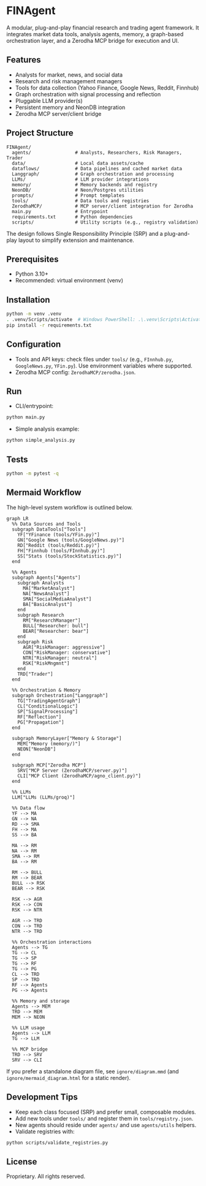 # FINAgent

A modular, plug-and-play financial research and trading agent framework. It integrates market data tools, analysis agents, memory, a graph-based orchestration layer, and a Zerodha MCP bridge for execution and UI.

## Features
- Analysts for market, news, and social data
- Research and risk management managers
- Tools for data collection (Yahoo Finance, Google News, Reddit, Finnhub)
- Graph orchestration with signal processing and reflection
- Pluggable LLM provider(s)
- Persistent memory and NeonDB integration
- Zerodha MCP server/client bridge

## Project Structure
```
FINAgent/
  agents/                # Analysts, Researchers, Risk Managers, Trader
  data/                  # Local data assets/cache
  dataflows/             # Data pipelines and cached market data
  Langgraph/             # Graph orchestration and processing
  LLMs/                  # LLM provider integrations
  memory/                # Memory backends and registry
  NeonDB/                # Neon/Postgres utilities
  prompts/               # Prompt templates
  tools/                 # Data tools and registries
  ZerodhaMCP/            # MCP server/client integration for Zerodha
  main.py                # Entrypoint
  requirements.txt       # Python dependencies
  scripts/               # Utility scripts (e.g., registry validation)
```

The design follows Single Responsibility Principle (SRP) and a plug-and-play layout to simplify extension and maintenance.

## Prerequisites
- Python 3.10+
- Recommended: virtual environment (venv)

## Installation
```bash
python -m venv .venv
. .venv/Scripts/activate  # Windows PowerShell: .\.venv\Scripts\Activate.ps1
pip install -r requirements.txt
```

## Configuration
- Tools and API keys: check files under `tools/` (e.g., `FInnhub.py`, `GoogleNews.py`, `YFin.py`). Use environment variables where supported.
- Zerodha MCP config: `ZerodhaMCP/zerodha.json`.

## Run
- CLI/entrypoint:
```bash
python main.py
```
- Simple analysis example:
```bash
python simple_analysis.py
```

## Tests
```bash
python -m pytest -q
```

## Mermaid Workflow
The high-level system workflow is outlined below.
```mermaid
graph LR
  %% Data Sources and Tools
  subgraph DataTools["Tools"]
    YF["YFinance (tools/YFin.py)"]
    GN["Google News (tools/GoogleNews.py)"]
    RD["Reddit (tools/Reddit.py)"]
    FH["Finnhub (tools/FInnhub.py)"]
    SS["Stats (tools/StockStatistics.py)"]
  end

  %% Agents
  subgraph Agents["Agents"]
    subgraph Analysts
      MA["MarketAnalyst"]
      NA["NewsAnalyst"]
      SMA["SocialMediaAnalyst"]
      BA["BasicAnalyst"]
    end
    subgraph Research
      RM["ResearchManager"]
      BULL["Researcher: bull"]
      BEAR["Researcher: bear"]
    end
    subgraph Risk
      AGR["RiskManager: aggressive"]
      CON["RiskManager: conservative"]
      NTR["RiskManager: neutral"]
      RSK["RiskMngmnt"]
    end
    TRD["Trader"]
  end

  %% Orchestration & Memory
  subgraph Orchestration["Langgraph"]
    TG["TradingAgentGraph"]
    CL["ConditionalLogic"]
    SP["SignalProcessing"]
    RF["Reflection"]
    PG["Propagation"]
  end

  subgraph MemoryLayer["Memory & Storage"]
    MEM["Memory (memory/)"]
    NEON["NeonDB"]
  end

  subgraph MCP["Zerodha MCP"]
    SRV["MCP Server (ZerodhaMCP/server.py)"]
    CLI["MCP Client (ZerodhaMCP/agno_client.py)"]
  end

  %% LLMs
  LLM["LLMs (LLMs/groq)"]

  %% Data flow
  YF --> MA
  GN --> NA
  RD --> SMA
  FH --> MA
  SS --> BA

  MA --> RM
  NA --> RM
  SMA --> RM
  BA --> RM

  RM --> BULL
  RM --> BEAR
  BULL --> RSK
  BEAR --> RSK

  RSK --> AGR
  RSK --> CON
  RSK --> NTR

  AGR --> TRD
  CON --> TRD
  NTR --> TRD

  %% Orchestration interactions
  Agents --> TG
  TG --> CL
  TG --> SP
  TG --> RF
  TG --> PG
  CL --> TRD
  SP --> TRD
  RF --> Agents
  PG --> Agents

  %% Memory and storage
  Agents --> MEM
  TRD --> MEM
  MEM --> NEON

  %% LLM usage
  Agents --> LLM
  TG --> LLM

  %% MCP bridge
  TRD --> SRV
  SRV --> CLI
```

If you prefer a standalone diagram file, see `ignore/diagram.mmd` (and `ignore/mermaid_diagram.html` for a static render).

## Development Tips
- Keep each class focused (SRP) and prefer small, composable modules.
- Add new tools under `tools/` and register them in `tools/registry.json`.
- New agents should reside under `agents/` and use `agents/utils` helpers.
- Validate registries with:
```bash
python scripts/validate_registries.py
```

## License
Proprietary. All rights reserved.
